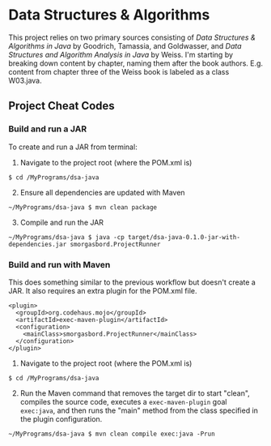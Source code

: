 # Data Structures & Algorithms
This project relies on two primary sources consisting of _Data Structures & Algorithms in Java_ by Goodrich, Tamassia, and Goldwasser, and _Data Structures and Algorithm Analysis in Java_ by Weiss. I'm starting by breaking down content by chapter, naming them after the book authors. E.g. content from chapter three of the Weiss book is labeled as a class W03.java. 

## Project Cheat Codes

### Build and run a JAR
To create and run a JAR from terminal:
1) Navigate to the project root (where the POM.xml is)
```
$ cd /MyPrograms/dsa-java
```
2) Ensure all dependencies are updated with Maven
```
~/MyPrograms/dsa-java $ mvn clean package
```
3) Compile and run the JAR
```
~/MyPrograms/dsa-java $ java -cp target/dsa-java-0.1.0-jar-with-dependencies.jar smorgasbord.ProjectRunner
```

### Build and run with Maven
This does something similar to the previous workflow but doesn't create a JAR. It also requires an extra plugin for the POM.xml file. 
```
<plugin>
  <groupId>org.codehaus.mojo</groupId>
  <artifactId>exec-maven-plugin</artifactId>
  <configuration>
    <mainClass>smorgasbord.ProjectRunner</mainClass>
  </configuration>
</plugin>
```
1) Navigate to the project root (where the POM.xml is)
```
$ cd /MyPrograms/dsa-java
```
2) Run the Maven command that removes the target dir to start "clean", compiles the source code, executes a `exec-maven-plugin` goal `exec:java`, and then runs the "main" method from the class specified in the plugin configuration.
```
~/MyPrograms/dsa-java $ mvn clean compile exec:java -Prun
```
